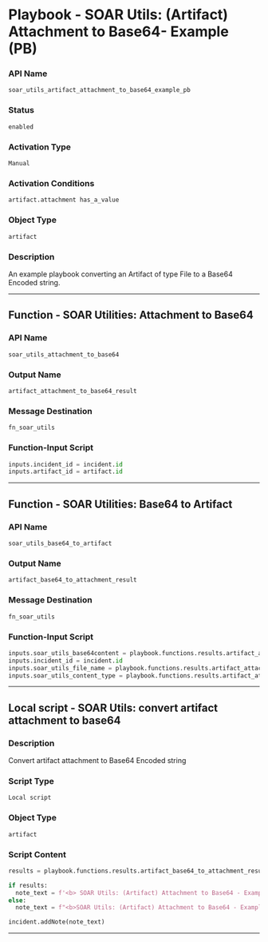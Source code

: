 <!--
    DO NOT MANUALLY EDIT THIS FILE
    THIS FILE IS AUTOMATICALLY GENERATED WITH resilient-sdk codegen
    Generated with resilient-sdk v51.0.5.0.1475
-->

# Playbook - SOAR Utils: (Artifact) Attachment to Base64- Example (PB)

### API Name
`soar_utils_artifact_attachment_to_base64_example_pb`

### Status
`enabled`

### Activation Type
`Manual`

### Activation Conditions
`artifact.attachment has_a_value`

### Object Type
`artifact`

### Description
An example playbook converting an Artifact of type File to a Base64 Encoded string.


---
## Function - SOAR Utilities: Attachment to Base64

### API Name
`soar_utils_attachment_to_base64`

### Output Name
`artifact_attachment_to_base64_result`

### Message Destination
`fn_soar_utils`

### Function-Input Script
```python
inputs.incident_id = incident.id
inputs.artifact_id = artifact.id
```

---
## Function - SOAR Utilities: Base64 to Artifact

### API Name
`soar_utils_base64_to_artifact`

### Output Name
`artifact_base64_to_attachment_result`

### Message Destination
`fn_soar_utils`

### Function-Input Script
```python
inputs.soar_utils_base64content = playbook.functions.results.artifact_attachment_to_base64_result["content"]
inputs.incident_id = incident.id
inputs.soar_utils_file_name = playbook.functions.results.artifact_attachment_to_base64_result["filename"] + ".b64"
inputs.soar_utils_content_type = playbook.functions.results.artifact_attachment_to_base64_result["content_type"]
```

---

## Local script - SOAR Utils: convert artifact attachment to base64

### Description
Convert artifact attachment to Base64 Encoded string

### Script Type
`Local script`

### Object Type
`artifact`

### Script Content
```python
results = playbook.functions.results.artifact_base64_to_attachment_result

if results:
  note_text = f'<b> SOAR Utils: (Artifact) Attachment to Base64 - Example (PB) </b> File {results.get("value", None)} converted to basee64 and saved successfully in the artifact.'
else:
  note_text = f"<b>SOAR Utils: (Artifact) Attachment to Base64 - Example (PB)</b> Failed: {results.reason}"

incident.addNote(note_text)

```

---


